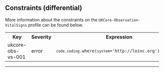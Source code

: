 ## Constraints (differential)

More information about the constraints on the <code>UKCore-Observation-VitalSigns</code> profile can be found below.

<table class="assets" title="Constraints list">
<tr>
<th class="width15">Key</th>
<th class="width15">Severity</th>
<th class="width30">Expression</th>
<th class="width40">Human Description</th>
</tr>
<tr>
<td>ukcore-obs-vs-001</td>
<td>error</td>
<td>
<code><code>code.coding</code>.where(<code>system</code>='http://loinc.org').exists()
</td>
<td>Observation.code.coding SHALL include a LOINC "magic code"</td>
</tr>
</table>

<hr class="thickline">